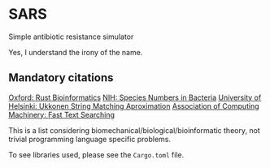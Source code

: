 # SARS
Simple antibiotic resistance simulator

Yes, I understand the irony of the name.

## Mandatory citations
[Oxford: Rust Bioinformatics](http://bioinformatics.oxfordjournals.org/content/early/2015/10/06/bioinformatics.btv573.short?rss=1)
[NIH: Species Numbers in Bacteria](https://www.ncbi.nlm.nih.gov/pmc/articles/PMC3160642/)
[University of Helsinki: Ukkonen String Matching Aproximation](https://www.sciencedirect.com/science/article/pii/S0019995885800462)
[Association of Computing Machinery: Fast Text Searching](https://dl.acm.org/doi/abs/10.1145/135239.135244)

This is a list considering biomechanical/biological/bioinformatic theory, not trivial programming language specific problems.

To see libraries used, please see the `Cargo.toml` file.

